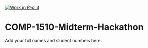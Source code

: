 [![Work in Repl.it](https://classroom.github.com/assets/work-in-replit-14baed9a392b3a25080506f3b7b6d57f295ec2978f6f33ec97e36a161684cbe9.svg)](https://classroom.github.com/online_ide?assignment_repo_id=312501&assignment_repo_type=GroupAssignmentRepo)
# COMP-1510-Midterm-Hackathon

Add your full names and student numbers here.
